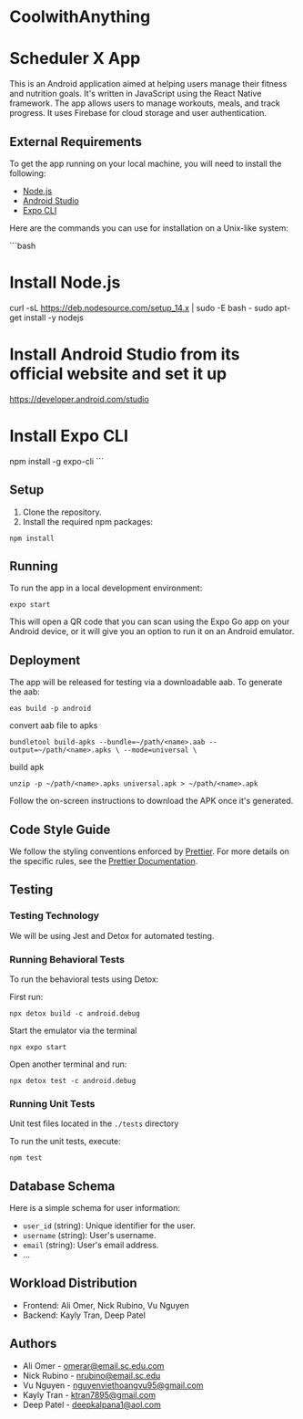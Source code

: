 # CoolwithAnything

# Scheduler X App

This is an Android application aimed at helping users manage their fitness and nutrition goals. It's written in JavaScript using the React Native framework. The app allows users to manage workouts, meals, and track progress. It uses Firebase for cloud storage and user authentication.

## External Requirements

To get the app running on your local machine, you will need to install the following:

- [Node.js](https://nodejs.org/en/)
- [Android Studio](https://developer.android.com/studio)
- [Expo CLI](https://docs.expo.dev/get-started/installation/)

Here are the commands you can use for installation on a Unix-like system:

\```bash

# Install Node.js

curl -sL https://deb.nodesource.com/setup_14.x | sudo -E bash -
sudo apt-get install -y nodejs

# Install Android Studio from its official website and set it up

https://developer.android.com/studio

# Install Expo CLI

npm install -g expo-cli
\```

## Setup

1. Clone the repository.
2. Install the required npm packages:

```
npm install
```


## Running

To run the app in a local development environment:

```
expo start
```

This will open a QR code that you can scan using the Expo Go app on your Android device, or it will give you an option to run it on an Android emulator.

## Deployment

The app will be released for testing via a downloadable aab. To generate the aab:

```
eas build -p android
```

convert aab file to apks
```
bundletool build-apks --bundle=~/path/<name>.aab --output=~/path/<name>.apks \ --mode=universal \
```

build apk
```
unzip -p ~/path/<name>.apks universal.apk > ~/path/<name>.apk    
```

Follow the on-screen instructions to download the APK once it's generated.

## Code Style Guide

We follow the styling conventions enforced by [Prettier](https://prettier.io/). For more details on the specific rules, see the [Prettier Documentation](https://prettier.io/docs/en/index.html).


## Testing

### Testing Technology

We will be using Jest and Detox for automated testing.

### Running Behavioral Tests

To run the behavioral tests using Detox:

First run:

```
npx detox build -c android.debug
```

Start the emulator via the terminal

```
npx expo start
```

Open another terminal and run:

```
npx detox test -c android.debug
```

### Running Unit Tests
Unit test files located in the `./tests` directory

To run the unit tests, execute:

```
npm test
```

## Database Schema

Here is a simple schema for user information:

- `user_id` (string): Unique identifier for the user.
- `username` (string): User's username.
- `email` (string): User's email address.
- ...

## Workload Distribution

- Frontend: Ali Omer, Nick Rubino, Vu Nguyen
- Backend: Kayly Tran, Deep Patel

## Authors

- Ali Omer - omerar@email.sc.edu.com
- Nick Rubino - nrubino@email.sc.edu
- Vu Nguyen - nguyenviethoangvu95@gmail.com
- Kayly Tran - ktran7895@gmail.com
- Deep Patel - deepkalpana1@aol.com
